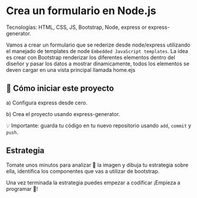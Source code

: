 <!--hide-->
# Crea un formulario en Node.js 
<!--endhide-->

Tecnologías: HTML, CSS, JS, Bootstrap, Node, express or express-generator.

Vamos a crear un formulario que se rederize desde node/express utilizando el manejado de templates de node `Embedded JavaScript templates`.
La idea es crear con Bootstrap renderizar los diferentes elementos dentro del diseñor y pasar los datos a mostrar dinamicamente, todos los elementos se deven cargar en una vista principal llamada home.ejs

<onlyfor saas="false" withBanner="false">
  
## 🌱  Cómo iniciar este proyecto

a) Configura express desde cero.

b) Crea el proyecto usando express-generator.

💡 Importante: guarda tu código en tu nuevo repositorio usando `add`, `commit` y `push`.

</onlyfor>

## Estrategia

Tomate unos minutos para analizar 🤯 la imagen y dibuja tu estrategia sobre ella, identifica los componentes que vas a utilizar de bootstrap.

Una vez terminada la estrategia puedes empezar a codificar ¡Empieza a programar 🎊!
